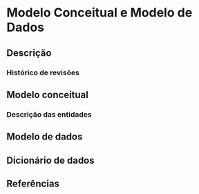 # Modelo Conceitual e Modelo de Dados

## Descrição

### Histórico de revisões

## Modelo conceitual

### Descrição das entidades

## Modelo de dados

## Dicionário de dados

## Referências
